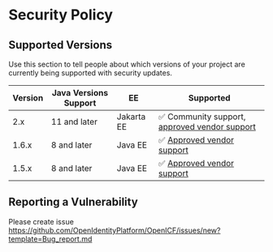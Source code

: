 # Security Policy

## Supported Versions

Use this section to tell people about which versions of your project are
currently being supported with security updates.

| Version | Java Versions Support | EE         | Supported                                                                                                                                                     |
|---------|-----------------------|------------|---------------------------------------------------------------------------------------------------------------------------------------------------------------|
| 2.x     | 11 and later          | Jakarta EE | :white_check_mark: Community support, [approved vendor support](https://github.com/OpenIdentityPlatform/.github/wiki/Approved-Vendor-List) |
| 1.6.x   | 8 and later           | Java EE    | :white_check_mark: [Approved vendor support](https://github.com/OpenIdentityPlatform/.github/wiki/Approved-Vendor-List)                                       |
| 1.5.x   | 8 and later           | Java EE    | :white_check_mark: [Approved vendor support](https://github.com/OpenIdentityPlatform/.github/wiki/Approved-Vendor-List)                                       |

## Reporting a Vulnerability

Please create issue  https://github.com/OpenIdentityPlatform/OpenICF/issues/new?template=Bug_report.md